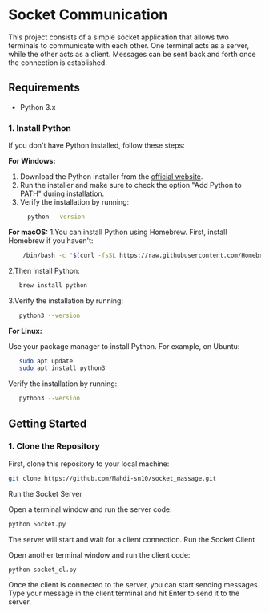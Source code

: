# Socket Communication

This project consists of a simple socket application that allows two terminals to communicate with each other. One terminal acts as a server, while the other acts as a client. Messages can be sent back and forth once the connection is established.

## Requirements

- Python 3.x

### 1. Install Python

If you don't have Python installed, follow these steps:

**For Windows:**
1. Download the Python installer from the [official website](https://www.python.org/downloads/).
2. Run the installer and make sure to check the option "Add Python to PATH" during installation.
3. Verify the installation by running:
   ```bash
     python --version
   
**For macOS:**
1.You can install Python using Homebrew. First, install Homebrew if you haven't:
   ```bash
       /bin/bash -c "$(curl -fsSL https://raw.githubusercontent.com/Homebrew/install/HEAD/install.sh)"
   ```
2.Then install Python:
   ```bash
      brew install python
   ```
3.Verify the installation by running:
```bash
   python3 --version
```

**For Linux:**

Use your package manager to install Python. For example, on Ubuntu:
   ```bash
      sudo apt update
      sudo apt install python3
   ```
 Verify the installation by running:
```bash
   python3 --version
```


## Getting Started

### 1. Clone the Repository

First, clone this repository to your local machine:
```bash
git clone https://github.com/Mahdi-sn10/socket_massage.git
```
Run the Socket Server

Open a terminal window and run the server code:
```bash
python Socket.py
```
The server will start and wait for a client connection.
Run the Socket Client

Open another terminal window and run the client code:
```bash
python socket_cl.py
```
Once the client is connected to the server, you can start sending messages. Type your message in the client terminal and hit Enter to send it to the server.
